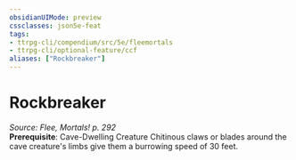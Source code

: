```yaml
---
obsidianUIMode: preview
cssclasses: json5e-feat
tags:
- ttrpg-cli/compendium/src/5e/fleemortals
- ttrpg-cli/optional-feature/ccf
aliases: ["Rockbreaker"]
---
```

# Rockbreaker
*Source: Flee, Mortals! p. 292*  
**Prerequisite**: Cave-Dwelling Creature
Chitinous claws or blades around the cave creature's limbs give them a burrowing speed of 30 feet.
